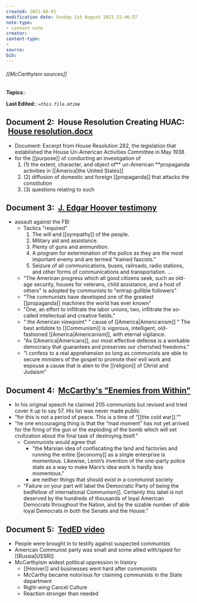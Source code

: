 ```yaml
---
created: 2021-08-01
modification date: Sunday 1st August 2021 21:46:57
note-type: 
- content-note
creator:
content-type:
- 
source:
bib:
---
```


###### [[McCarthyism sources]]

**Topics**::  

**Last Edited**:: *`=this.file.mtime`*

## Document 2:  House Resolution Creating HUAC:  [House resolution.docx](https://nwmissouri.instructure.com/courses/35892/files/4822945?wrap=1)
- Document:  Excerpt from House Resolution 282, the legislation that established the House Un-American Activities Committee in May 1938
- for the [[purpose]] of conducting an investigation of 
	1. (1) the extent, character, and object of** un-American **propaganda activities in [[America|the United States]]
	2. (2) diffusion of domestic and foreign [[propaganda]] that attacks the constitution
	3. (3) questions relating to such
## Document 3:  [J. Edgar Hoover testimony](https://www.digitalhistory.uh.edu/disp_textbook.cfm?smtID=3&psid=3632)
- assault against the FBI
	- Tactics "required"
		1. The will and [[sympathy]] of the people.
		2. Military aid and assistance.
		3. Plenty of guns and ammunition.
		4. A program for extermination of the police as they are the most important enemy and are termed "trained fascists."
		5. Seizure of all communications, buses, railroads, radio stations, and other forms of communications and transportation. ...
	- "The American progress which all good citizens seek, such as old-age security, houses for veterans, child assistance, and a host of others" is adopted by communists to "entrap gullible followers"
	- "The communists have developed one of the greatest [[propaganda]] machines the world has ever known"
	- "One, an effort to infiltrate the labor unions; two, infiltrate the so-called intellectual and creative fields."
	- " the American viewpoint" " cause of [[America|Americanism]] " The best antidote to [[Communism]] is vigorous, intelligent, old-fashioned [[America|Americanism]], with eternal vigilance.
	- "As [[America|Americans]], our most effective defense is a workable democracy that guarantees and preserves our cherished freedoms."
	- "I confess to a real apprehension so long as communists are able to secure ministers of the gospel to promote their evil work and espouse a cause that is alien to the [[religion]] of Christ and Judaism"
## Document 4:  [McCarthy's "Enemies from Within"](http://historymatters.gmu.edu/d/6456)
- In his original speech he claimed 205 communists but revised and tried cover it up to say 57. His list was never made public
- "for this is not a period of peace. This is a time of “[[the cold war]].”"
- "he one encouraging thing is that the “mad moment” has not yet arrived for the firing of the gun or the exploding of the bomb which will set civilization about the final task of destroying itself."
    - Communists would agree that
        - "the Marxian idea of confiscating the land and factories and running the entire [[economy]] as a single enterprise is momentous. Likewise, Lenin’s invention of the one-party police state as a way to make Marx’s idea work is hardly less momentous."
        - are neither things that should exist in a communist society
    - "Failure on your part will label the Democratic Party of being the bedfellow of international Communism]]. Certainly this label is not deserved by the hundreds of thousands of loyal American Democrats throughout the Nation, and by the sizable number of able loyal Democrats in both the Senate and the House."
## Document 5:  [TedED video](https://www.youtube.com/watch?v=N35IugBYH04)
- People were brought in to testify against suspected communists
- American Communist party was small and some allied with/spied for [[Russia|USSR]]
- McCarthyism widest political oppression in history
	- [[Hoover]] and businesses went hard after communists
	- McCarthy became notorious for claiming communists in the State department
	- Right-wing Cancel Culture
	- Reaction stronger than needed